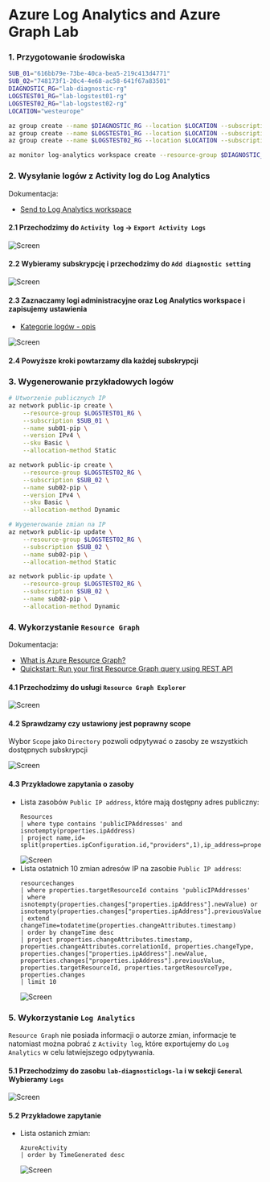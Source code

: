 # Azure Log Analytics and Azure Graph Lab


### 1. Przygotowanie środowiska
```bash
SUB_01="616bb79e-73be-40ca-bea5-219c413d4771"
SUB_02="748173f1-20c4-4e68-ac58-641f67a83501"
DIAGNOSTIC_RG="lab-diagnostic-rg"
LOGSTEST01_RG="lab-logstest01-rg"
LOGSTEST02_RG="lab-logstest02-rg"
LOCATION="westeurope"

az group create --name $DIAGNOSTIC_RG --location $LOCATION --subscription $SUB_02
az group create --name $LOGSTEST01_RG --location $LOCATION --subscription $SUB_01
az group create --name $LOGSTEST02_RG --location $LOCATION --subscription $SUB_02

az monitor log-analytics workspace create --resource-group $DIAGNOSTIC_RG --workspace-name "lab-diagnosticlogs-la" --location $LOCATION --subscription $SUB_02
```

### 2. Wysyłanie logów z Activity log do Log Analytics
Dokumentacja:
* [Send to Log Analytics workspace](https://docs.microsoft.com/en-us/azure/azure-monitor/essentials/activity-log#send-to-log-analytics-workspace)

#### 2.1 Przechodzimy do `Activity log` -> `Export Activity Logs`
![Screen](./img/20220413220528.jpg "Screen")


#### 2.2 Wybieramy subskrypcję i przechodzimy do `Add diagnostic setting`
![Screen](./img/20220413142731.jpg "Screen")


#### 2.3 Zaznaczamy logi administracyjne oraz Log Analytics workspace i zapisujemy ustawienia
* [Kategorie logów - opis](https://docs.microsoft.com/en-us/azure/azure-monitor/essentials/activity-log-schema?WT.mc_id=Portal-Microsoft_Azure_Monitoring#categories)

![Screen](./img/20220413221023.jpg "Screen")

#### 2.4 Powyższe kroki powtarzamy dla każdej subskrypcji


### 3. Wygenerowanie przykładowych logów
```bash
# Utworzenie publicznych IP
az network public-ip create \
    --resource-group $LOGSTEST01_RG \
    --subscription $SUB_01 \
    --name sub01-pip \
    --version IPv4 \
    --sku Basic \
    --allocation-method Static

az network public-ip create \
    --resource-group $LOGSTEST02_RG \
    --subscription $SUB_02 \
    --name sub02-pip \
    --version IPv4 \
    --sku Basic \
    --allocation-method Dynamic

# Wygenerowanie zmian na IP
az network public-ip update \
    --resource-group $LOGSTEST02_RG \
    --subscription $SUB_02 \
    --name sub02-pip \
    --allocation-method Static

az network public-ip update \
    --resource-group $LOGSTEST02_RG \
    --subscription $SUB_02 \
    --name sub02-pip \
    --allocation-method Dynamic
```

### 4. Wykorzystanie `Resource Graph`

Dokumentacja:
* [What is Azure Resource Graph?](https://docs.microsoft.com/en-us/azure/governance/resource-graph/overview)
* [Quickstart: Run your first Resource Graph query using REST API](https://docs.microsoft.com/en-us/azure/governance/resource-graph/first-query-rest-api)

#### 4.1 Przechodzimy do usługi `Resource Graph Explorer`
![Screen](./img/20220413221329.jpg "Screen")

#### 4.2 Sprawdzamy czy ustawiony jest poprawny scope
Wybor `Scope` jako `Directory` pozwoli odpytywać o zasoby ze wszystkich dostępnych subskrypcji

![Screen](./img/20220413145621.jpg "Screen")

#### 4.3 Przykładowe zapytania o zasoby
* Lista zasobów `Public IP address`, które mają dostępny adres publiczny:
  ```kql
  Resources
  | where type contains 'publicIPAddresses' and isnotempty(properties.ipAddress)
  | project name,id= split(properties.ipConfiguration.id,"providers",1),ip_address=properties.ipAddress
  ```
  ![Screen](./img/20220413150111.jpg "Screen")
* Lista ostatnich 10 zmian adresów IP na zasobie `Public IP address`:
  ```kql
  resourcechanges
  | where properties.targetResourceId contains 'publicIPAddresses'
  | where isnotempty(properties.changes["properties.ipAddress"].newValue) or isnotempty(properties.changes["properties.ipAddress"].previousValue)
  | extend changeTime=todatetime(properties.changeAttributes.timestamp) 
  | order by changeTime desc 
  | project properties.changeAttributes.timestamp, properties.changeAttributes.correlationId, properties.changeType, 
  properties.changes["properties.ipAddress"].newValue, 
  properties.changes["properties.ipAddress"].previousValue, 
  properties.targetResourceId, properties.targetResourceType, properties.changes 
  | limit 10
  ```
  ![Screen](./img/20220413154242.jpg "Screen")


### 5. Wykorzystanie `Log Analytics`
`Resource Graph` nie posiada informacji o autorze zmian, informacje te natomiast można pobrać z `Activity log`, które exportujemy do `Log Analytics` w celu łatwiejszego odpytywania.


#### 5.1 Przechodzimy do zasobu `lab-diagnosticlogs-la` i w sekcji `General` Wybieramy `Logs`
![Screen](./img/20220413221650.jpg "Screen")


#### 5.2 Przykładowe zapytanie
* Lista ostanich zmian:
  ```kql
  AzureActivity
  | order by TimeGenerated desc 
  ```
  ![Screen](./img/20220413232419.jpg "Screen")




<!-- 
![Screen](./img/Animation2.jpg "Screen")

<details>
  <summary><b><i>Utworzone środowisko</i></b></summary>

![Screen](./img/20210109160110.jpg "Screen")
</details>

```bash
az group delete --name $DIAGNOSTIC_RG --location $LOCATION --subscription $SUB_02
az group delete --name $LOGSTEST01_RG --location $LOCATION --subscription $SUB_01
az group delete --name $LOGSTEST02_RG --location $LOCATION --subscription $SUB_02
```


```bash

az network public-ip create \
    --resource-group $RGROUP \
    --name test-pip \
    --version IPv4 \
    --sku Basic \
    --allocation-method Dynamic

az storage blob list --account-name "diagnosticdemobp" --container-name "insights-activity-logs"
az storage blob list --account-name "diagnosticdemobpallsa" --container-name "insights-activity-logs"
``` -->